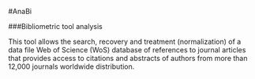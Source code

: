 #AnaBi###Bibliometric tool analysisThis tool allows the search, recovery and treatment (normalization) of a data fileWeb of Science (WoS) database of references to journal articles that provides access to citations and abstracts of authors from more than 12,000 journals worldwide distribution.